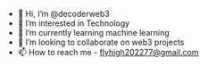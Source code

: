 - 👋 Hi, I’m @decoderweb3
- 👀 I’m interested in Technology
- 🌱 I’m currently learning machine learning
- 💞️ I’m looking to collaborate on web3 projects
- 📫 How to reach me - flyhigh202277@gmail.com

<!---
decoderweb3/decoderweb3 is a ✨ special ✨ repository because its `README.md` (this file) appears on your GitHub profile.
You can click the Preview link to take a look at your changes.
--->
